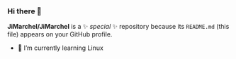### Hi there 👋


**JiMarchel/JiMarchel** is a ✨ _special_ ✨ repository because its `README.md` (this file) appears on your GitHub profile.

- 🌱 I’m currently learning Linux

